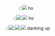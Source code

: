 

⠀ ⠀  ⠀ ҉![](https://static-cdn.jtvnw.net/emoticons/v2/emotesv2_60b9b80e736e43d8a2380489502251ba/default/dark/2.0) ho

⠀⠀ ҉![](https://static-cdn.jtvnw.net/emoticons/v2/emotesv2_60b9b80e736e43d8a2380489502251ba/default/dark/2.0) ҉![](https://static-cdn.jtvnw.net/emoticons/v2/emotesv2_60b9b80e736e43d8a2380489502251ba/default/dark/2.0) ho⠀⠀⠀⠀
⠀⠀ ⠀ ⠀
⠀ ⠀ ⠀ ⠀ ⠀ ⠀ ⠀ ⠀ ⠀


҉![](https://static-cdn.jtvnw.net/emoticons/v2/emotesv2_60b9b80e736e43d8a2380489502251ba/default/dark/2.0) ҉![](https://static-cdn.jtvnw.net/emoticons/v2/emotesv2_60b9b80e736e43d8a2380489502251ba/default/dark/2.0) ҉![](https://static-cdn.jtvnw.net/emoticons/v2/emotesv2_60b9b80e736e43d8a2380489502251ba/default/dark/2.0) danking up

